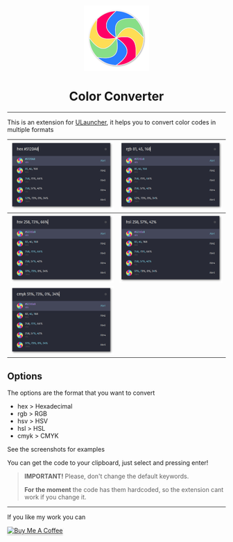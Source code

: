 <p align="center">
  <img src="screenshots/icon.png" alt="Icon" />
</p>

<h1 align="center">Color Converter</h1>

----------

This is an extension for [ULauncher](https://ulauncher.io/), it helps you to convert color codes in multiple formats

| ![alt](screenshots/hex.png) | ![alt](screenshots/rgb.png) |
|-----------------------------|-----------------------------|
| ![alt](screenshots/hsv.png) | ![alt](screenshots/hsl.png) |
| ![alt](screenshots/cmyk.png)|

## Options

The options are the format that you want to convert
* hex > Hexadecimal 
* rgb > RGB
* hsv > HSV
* hsl > HSL
* cmyk > CMYK

See the screenshots for examples

You can get the code to your clipboard, just select and pressing enter!

> **IMPORTANT!** Please, don't change the default keywords.
>
> **For the moment** the code has them hardcoded, so the extension cant work if you change it.

----------

If you like my work you can

<a href="https://www.buymeacoffee.com/sergius02" target="_blank"><img src="https://www.buymeacoffee.com/assets/img/custom_images/orange_img.png" alt="Buy Me A Coffee" style="height: 41px !important;width: 174px !important;box-shadow: 0px 3px 2px 0px rgba(190, 190, 190, 0.5) !important;-webkit-box-shadow: 0px 3px 2px 0px rgba(190, 190, 190, 0.5) !important;" ></a>
